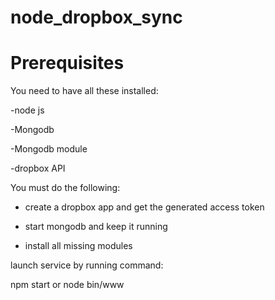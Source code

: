 
# node_dropbox_sync

# Prerequisites
You need to have all these installed:

-node js

-Mongodb

-Mongodb module

-dropbox API


You must do the following: 

- create a dropbox app and get the generated access token

- start mongodb and keep it running

- install all missing modules

launch service by running command:

npm start or node bin/www
